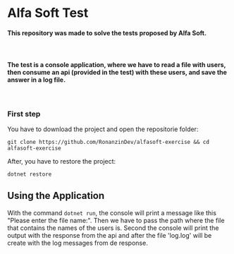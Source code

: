 # Alfa Soft Test

#### This repository was made to solve the tests proposed by Alfa Soft.

<br>

#### The test is a console application, where we have to read a file with users, then consume an api (provided in the test) with these users, and save the answer in a log file.

<br>

### First step

You have to download the project and open the repositorie folder:

```shell
git clone https://github.com/RonanzinDev/alfasoft-exercise && cd alfasoft-exercise
```

After, you have to restore the project:

```dotnet
dotnet restore
```

## Using the Application

With the command `dotnet run`, the console will print a message like this "Please enter the file name:". Then we have to pass the path where the file that contains the names of the users is. Second the console will print the output with the response from the api and after the file 'log.log' will be create with the log messages from de response.
